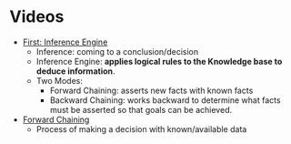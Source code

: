 <!-- TITLE: Forward And Backward Chaining -->
<!-- SUBTITLE: A quick summary of Forward And Backward Chaining -->

# Videos
* [First: Inference Engine](https://www.youtube.com/watch?v=aVwcNDKXcHU)
	* Inference: coming to a conclusion/decision
	* Inference Engine: **applies logical rules to the Knowledge base to deduce information**.
	* Two Modes: 
		* Forward Chaining: asserts new facts with known facts
		* Backward Chaining: works backward to determine what facts must be asserted so that goals can be achieved.
* [Forward Chaining](https://www.youtube.com/watch?v=PBTSdx_C9WM)
	* Process of making a decision with known/available data